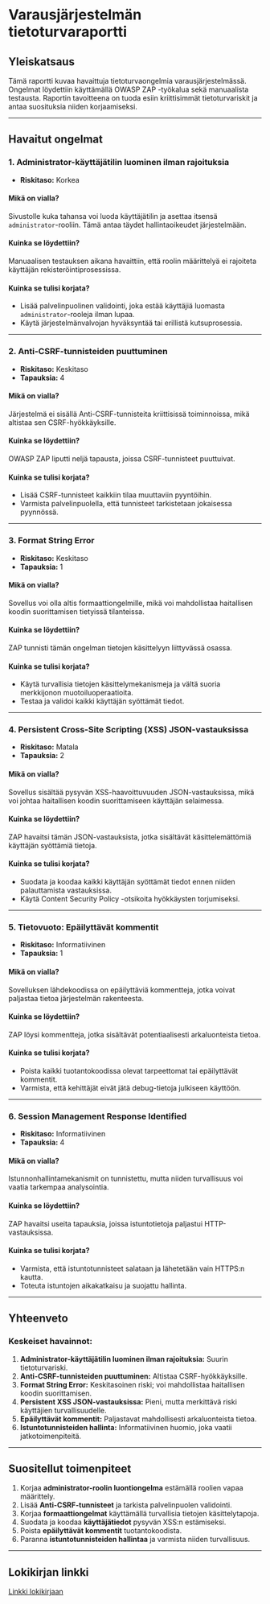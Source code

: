 # Varausjärjestelmän tietoturvaraportti

## Yleiskatsaus
Tämä raportti kuvaa havaittuja tietoturvaongelmia varausjärjestelmässä. Ongelmat löydettiin käyttämällä OWASP ZAP -työkalua sekä manuaalista testausta. Raportin tavoitteena on tuoda esiin kriittisimmät tietoturvariskit ja antaa suosituksia niiden korjaamiseksi.  

---

## Havaitut ongelmat

### 1. **Administrator-käyttäjätilin luominen ilman rajoituksia**
   - **Riskitaso:** Korkea  

   #### Mikä on vialla?  
   Sivustolle kuka tahansa voi luoda käyttäjätilin ja asettaa itsensä `administrator`-rooliin. Tämä antaa täydet hallintaoikeudet järjestelmään.

   #### Kuinka se löydettiin?  
   Manuaalisen testauksen aikana havaittiin, että roolin määrittelyä ei rajoiteta käyttäjän rekisteröintiprosessissa.

   #### Kuinka se tulisi korjata?  
   - Lisää palvelinpuolinen validointi, joka estää käyttäjiä luomasta `administrator`-rooleja ilman lupaa.
   - Käytä järjestelmänvalvojan hyväksyntää tai erillistä kutsuprosessia.

---

### 2. **Anti-CSRF-tunnisteiden puuttuminen**
   - **Riskitaso:** Keskitaso  
   - **Tapauksia:** 4  

   #### Mikä on vialla?  
   Järjestelmä ei sisällä Anti-CSRF-tunnisteita kriittisissä toiminnoissa, mikä altistaa sen CSRF-hyökkäyksille.  

   #### Kuinka se löydettiin?  
   OWASP ZAP liputti neljä tapausta, joissa CSRF-tunnisteet puuttuivat.

   #### Kuinka se tulisi korjata?  
   - Lisää CSRF-tunnisteet kaikkiin tilaa muuttaviin pyyntöihin.
   - Varmista palvelinpuolella, että tunnisteet tarkistetaan jokaisessa pyynnössä.

---

### 3. **Format String Error**
   - **Riskitaso:** Keskitaso  
   - **Tapauksia:** 1  

   #### Mikä on vialla?  
   Sovellus voi olla altis formaattiongelmille, mikä voi mahdollistaa haitallisen koodin suorittamisen tietyissä tilanteissa.

   #### Kuinka se löydettiin?  
   ZAP tunnisti tämän ongelman tietojen käsittelyyn liittyvässä osassa.

   #### Kuinka se tulisi korjata?  
   - Käytä turvallisia tietojen käsittelymekanismeja ja vältä suoria merkkijonon muotoiluoperaatioita.
   - Testaa ja validoi kaikki käyttäjän syöttämät tiedot.

---

### 4. **Persistent Cross-Site Scripting (XSS) JSON-vastauksissa**
   - **Riskitaso:** Matala  
   - **Tapauksia:** 2  

   #### Mikä on vialla?  
   Sovellus sisältää pysyvän XSS-haavoittuvuuden JSON-vastauksissa, mikä voi johtaa haitallisen koodin suorittamiseen käyttäjän selaimessa.  

   #### Kuinka se löydettiin?  
   ZAP havaitsi tämän JSON-vastauksista, jotka sisältävät käsittelemättömiä käyttäjän syöttämiä tietoja.

   #### Kuinka se tulisi korjata?  
   - Suodata ja koodaa kaikki käyttäjän syöttämät tiedot ennen niiden palauttamista vastauksissa.
   - Käytä Content Security Policy -otsikoita hyökkäysten torjumiseksi.

---

### 5. **Tietovuoto: Epäilyttävät kommentit**
   - **Riskitaso:** Informatiivinen  
   - **Tapauksia:** 1  

   #### Mikä on vialla?  
   Sovelluksen lähdekoodissa on epäilyttäviä kommentteja, jotka voivat paljastaa tietoa järjestelmän rakenteesta.

   #### Kuinka se löydettiin?  
   ZAP löysi kommentteja, jotka sisältävät potentiaalisesti arkaluonteista tietoa.

   #### Kuinka se tulisi korjata?  
   - Poista kaikki tuotantokoodissa olevat tarpeettomat tai epäilyttävät kommentit.
   - Varmista, että kehittäjät eivät jätä debug-tietoja julkiseen käyttöön.

---

### 6. **Session Management Response Identified**
   - **Riskitaso:** Informatiivinen  
   - **Tapauksia:** 4  

   #### Mikä on vialla?  
   Istunnonhallintamekanismit on tunnistettu, mutta niiden turvallisuus voi vaatia tarkempaa analysointia.

   #### Kuinka se löydettiin?  
   ZAP havaitsi useita tapauksia, joissa istuntotietoja paljastui HTTP-vastauksissa.

   #### Kuinka se tulisi korjata?  
   - Varmista, että istuntotunnisteet salataan ja lähetetään vain HTTPS:n kautta.
   - Toteuta istuntojen aikakatkaisu ja suojattu hallinta.

---

## Yhteenveto

### Keskeiset havainnot:
1. **Administrator-käyttäjätilin luominen ilman rajoituksia:** Suurin tietoturvariski.
2. **Anti-CSRF-tunnisteiden puuttuminen:** Altistaa CSRF-hyökkäyksille.
3. **Format String Error:** Keskitasoinen riski; voi mahdollistaa haitallisen koodin suorittamisen.
4. **Persistent XSS JSON-vastauksissa:** Pieni, mutta merkittävä riski käyttäjien turvallisuudelle.
5. **Epäilyttävät kommentit:** Paljastavat mahdollisesti arkaluonteista tietoa.
6. **Istuntotunnisteiden hallinta:** Informatiivinen huomio, joka vaatii jatkotoimenpiteitä.

---

## Suositellut toimenpiteet
1. Korjaa **administrator-roolin luontiongelma** estämällä roolien vapaa määrittely.
2. Lisää **Anti-CSRF-tunnisteet** ja tarkista palvelinpuolen validointi.
3. Korjaa **formaattiongelmat** käyttämällä turvallisia tietojen käsittelytapoja.
4. Suodata ja koodaa **käyttäjätiedot** pysyvän XSS:n estämiseksi.
5. Poista **epäilyttävät kommentit** tuotantokoodista.
6. Paranna **istuntotunnisteiden hallintaa** ja varmista niiden turvallisuus.

---

## Lokikirjan linkki
[Linkki lokikirjaan](#)  
